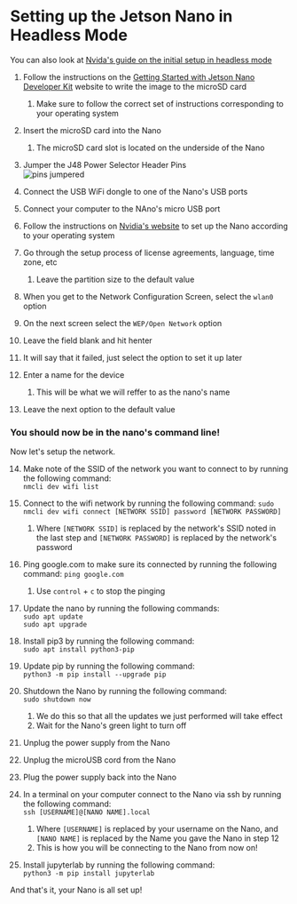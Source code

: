 <h1> Setting up the Jetson Nano in Headless Mode</h1>

You can also look at <a href="https://developer.nvidia.com/embedded/learn/get-started-jetson-nano-devkit#setup-headless">
Nvida's guide on the initial setup in headless mode</a>

1) Follow the instructions on the <a href="https://developer.nvidia.com/embedded/learn/get-started-jetson-nano-devkit#write">
Getting Started with Jetson Nano Developer Kit</a> website to write the image to the microSD card
  
    1) Make sure to follow the correct set of instructions corresponding to your operating system
  
2) Insert the microSD card into the Nano
    1) The microSD card slot is located on the underside of the Nano
  <INSERT IMAGE HERE>
  
3) Jumper the J48 Power Selector Header Pins  
  <img alt='pins jumpered'  src='./images/IMG_3345.jpg'></img>
  
4)  Connect the USB WiFi dongle to one of the Nano's USB ports
  <INSERT IMAGE>
  
5) Connect your computer to the NAno's micro USB port
  <INSERT IMAGE>
  
6) Follow the instructions on <a href="https://developer.nvidia.com/embedded/learn/get-started-jetson-nano-devkit#setup-headless">Nvidia's website</a> 
to set up the Nano according to your operating system

7) Go through the setup process of license agreements, language, time zone, etc
    1) Leave the partition size to the default value

8) When you get to the Network Configuration Screen, select the `wlan0` option

9) On the next screen select the `WEP/Open Network` option

10) Leave the field blank and hit henter

11) It will say that it failed, just select the option to set it up later

12) Enter a name for the device
    1) This will be what we will reffer to as the nano's name
    
13) Leave the next option to the default value

<h3>You should now be in the nano's command line!</h3>
Now let's setup the network.

14) Make note of the SSID of the network you want to connect to by running the following command:  
  `nmcli dev wifi list`
  
15) Connect to the wifi network by running the following command:
  `sudo nmcli dev wifi connect [NETWORK SSID] password [NETWORK PASSWORD]`
    1) Where `[NETWORK SSID]` is replaced by the network's SSID noted in the last step
    and `[NETWORK PASSWORD]` is replaced by the network's password
    
16) Ping google.com to make sure its connected by running the following command:
  `ping google.com`
      1) Use `control` +  `c` to stop the pinging

17) Update the nano by running the following commands:  
  `sudo apt update`  
  `sudo apt upgrade`

18) Install pip3 by running the following command:  
  `sudo apt install python3-pip`
  
19) Update pip by running the following command:  
  `python3 -m pip install --upgrade pip`
  
20) Shutdown the Nano by running the following command:  
  `sudo shutdown now`
    1) We do this so that all the updates we just performed will take effect
    2) Wait for the Nano's green light to turn off
    
21) Unplug the power supply from the Nano

22) Unplug the microUSB cord from the Nano

23) Plug the power supply back into the Nano

24) In a terminal on your computer connect to the Nano via ssh by running the following command:  
  `ssh [USERNAME]@[NANO NAME].local`
    1) Where `[USERNAME]` is replaced by your username on the Nano, and `[NANO NAME]` is replaced by the Name you gave the Nano in step 12
    2) This is how you will be connecting to the Nano from now on!
    
25) Install jupyterlab by running the following command:  
  `python3 -m pip install jupyterlab`
  
And that's it, your Nano is all set up!
